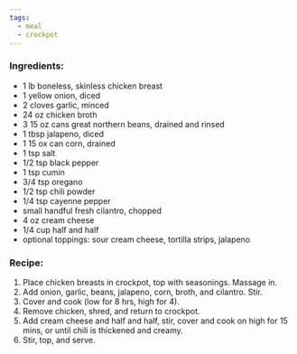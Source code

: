 ```yaml
---
tags:
  - meal
  - crockpot
---
```

### Ingredients:
- 1 lb boneless, skinless chicken breast
- 1 yellow onion, diced
- 2 cloves garlic, minced
- 24 oz chicken broth
- 3 15 oz cans great northern beans, drained and rinsed
- 1 tbsp jalapeno, diced
- 1 15 ox can corn, drained
- 1 tsp salt
- 1/2 tsp black pepper
- 1 tsp cumin
- 3/4 tsp oregano
- 1/2 tsp chili powder
- 1/4 tsp cayenne pepper
- small handful fresh cilantro, chopped
- 4 oz cream cheese
- 1/4 cup half and half
- optional toppings: sour cream cheese, tortilla strips, jalapeno

### Recipe:
1. Place chicken breasts in crockpot, top with seasonings. Massage in. 
2. Add onion, garlic, beans, jalapeno, corn, broth, and cilantro. Stir. 
3. Cover and cook (low for 8 hrs, high for 4). 
4. Remove chicken, shred, and return to crockpot. 
5. Add cream cheese and half and half, stir, cover and cook on high for 15 mins, or until chili is thickened and creamy. 
6. Stir, top, and serve. 